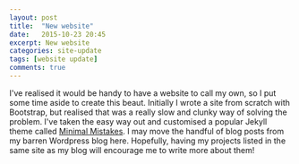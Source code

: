 ```yaml
---
layout: post
title:  "New website"
date:   2015-10-23 20:45
excerpt: New website
categories: site-update
tags: [website update]
comments: true
---
```

I've realised it would be handy to have a website to call my own, so I put some time aside to create this beaut. Initially I wrote a site from scratch with Bootstrap, but realised that was a really slow and clunky way of solving the problem. I've taken the easy way out and customised a popular Jekyll theme called [Minimal Mistakes](http://mmistakes.github.io/). I may move the handful of blog posts from my barren Wordpress blog here. Hopefully, having my projects listed in the same site as my blog will encourage me to write more about them!
